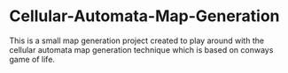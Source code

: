# Cellular-Automata-Map-Generation

This is a small map generation project created to play around with the cellular automata map generation technique which is based on conways game of life.
